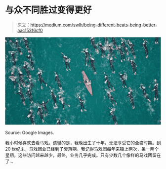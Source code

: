 # 与众不同胜过变得更好

> 原文：<https://medium.com/swlh/being-different-beats-being-better-aac153f6cf0>

![](img/c9108f90eab87e3ec505e1587aa47c80.png)

Source: Google Images.

我小时候喜欢去看马戏。遗憾的是，我晚出生了十年，无法享受它的全盛时期。到 20 世纪末，马戏团业已经到了衰落期。我记得马戏团每年来镇上两次，呆一两个星期。这些访问越来越少，最终，业务几乎完成。只有少数几个像样的马戏团留在了…